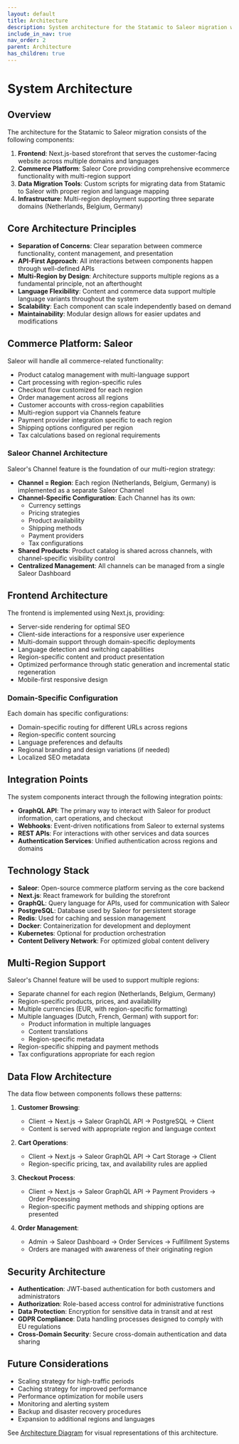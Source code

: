 ```yaml
---
layout: default
title: Architecture
description: System architecture for the Statamic to Saleor migration with multi-region and multi-language support
include_in_nav: true
nav_order: 2
parent: Architecture
has_children: true
---
```


# System Architecture

## Overview

The architecture for the Statamic to Saleor migration consists of the following components:

1. **Frontend**: Next.js-based storefront that serves the customer-facing website across multiple domains and languages
2. **Commerce Platform**: Saleor Core providing comprehensive ecommerce functionality with multi-region support
3. **Data Migration Tools**: Custom scripts for migrating data from Statamic to Saleor with proper region and language mapping
4. **Infrastructure**: Multi-region deployment supporting three separate domains (Netherlands, Belgium, Germany)

## Core Architecture Principles

- **Separation of Concerns**: Clear separation between commerce functionality, content management, and presentation
- **API-First Approach**: All interactions between components happen through well-defined APIs
- **Multi-Region by Design**: Architecture supports multiple regions as a fundamental principle, not an afterthought
- **Language Flexibility**: Content and commerce data support multiple language variants throughout the system
- **Scalability**: Each component can scale independently based on demand
- **Maintainability**: Modular design allows for easier updates and modifications

## Commerce Platform: Saleor

Saleor will handle all commerce-related functionality:

- Product catalog management with multi-language support
- Cart processing with region-specific rules
- Checkout flow customized for each region
- Order management across all regions
- Customer accounts with cross-region capabilities
- Multi-region support via Channels feature
- Payment provider integration specific to each region
- Shipping options configured per region
- Tax calculations based on regional requirements

### Saleor Channel Architecture

Saleor's Channel feature is the foundation of our multi-region strategy:

- **Channel = Region**: Each region (Netherlands, Belgium, Germany) is implemented as a separate Saleor Channel
- **Channel-Specific Configuration**: Each Channel has its own:
  - Currency settings
  - Pricing strategies
  - Product availability
  - Shipping methods
  - Payment providers
  - Tax configurations
- **Shared Products**: Product catalog is shared across channels, with channel-specific visibility control
- **Centralized Management**: All channels can be managed from a single Saleor Dashboard

## Frontend Architecture

The frontend is implemented using Next.js, providing:

- Server-side rendering for optimal SEO
- Client-side interactions for a responsive user experience
- Multi-domain support through domain-specific deployments
- Language detection and switching capabilities
- Region-specific content and product presentation
- Optimized performance through static generation and incremental static regeneration
- Mobile-first responsive design

### Domain-Specific Configuration

Each domain has specific configurations:

- Domain-specific routing for different URLs across regions
- Region-specific content sourcing
- Language preferences and defaults
- Regional branding and design variations (if needed)
- Localized SEO metadata

## Integration Points

The system components interact through the following integration points:

- **GraphQL API**: The primary way to interact with Saleor for product information, cart operations, and checkout
- **Webhooks**: Event-driven notifications from Saleor to external systems
- **REST APIs**: For interactions with other services and data sources
- **Authentication Services**: Unified authentication across regions and domains

## Technology Stack

- **Saleor**: Open-source commerce platform serving as the core backend
- **Next.js**: React framework for building the storefront
- **GraphQL**: Query language for APIs, used for communication with Saleor
- **PostgreSQL**: Database used by Saleor for persistent storage
- **Redis**: Used for caching and session management
- **Docker**: Containerization for development and deployment
- **Kubernetes**: Optional for production orchestration
- **Content Delivery Network**: For optimized global content delivery

## Multi-Region Support

Saleor's Channel feature will be used to support multiple regions:

- Separate channel for each region (Netherlands, Belgium, Germany)
- Region-specific products, prices, and availability
- Multiple currencies (EUR, with region-specific formatting)
- Multiple languages (Dutch, French, German) with support for:
  - Product information in multiple languages
  - Content translations
  - Region-specific metadata
- Region-specific shipping and payment methods
- Tax configurations appropriate for each region

## Data Flow Architecture

The data flow between components follows these patterns:

1. **Customer Browsing**:
   - Client → Next.js → Saleor GraphQL API → PostgreSQL → Client
   - Content is served with appropriate region and language context

2. **Cart Operations**:
   - Client → Next.js → Saleor GraphQL API → Cart Storage → Client
   - Region-specific pricing, tax, and availability rules are applied

3. **Checkout Process**:
   - Client → Next.js → Saleor GraphQL API → Payment Providers → Order Processing
   - Region-specific payment methods and shipping options are presented

4. **Order Management**:
   - Admin → Saleor Dashboard → Order Services → Fulfillment Systems
   - Orders are managed with awareness of their originating region

## Security Architecture

- **Authentication**: JWT-based authentication for both customers and administrators
- **Authorization**: Role-based access control for administrative functions
- **Data Protection**: Encryption for sensitive data in transit and at rest
- **GDPR Compliance**: Data handling processes designed to comply with EU regulations
- **Cross-Domain Security**: Secure cross-domain authentication and data sharing

## Future Considerations

- Scaling strategy for high-traffic periods
- Caching strategy for improved performance
- Performance optimization for mobile users
- Monitoring and alerting system
- Backup and disaster recovery procedures
- Expansion to additional regions and languages

See [Architecture Diagram](architecture-diagram) for visual representations of this architecture. 